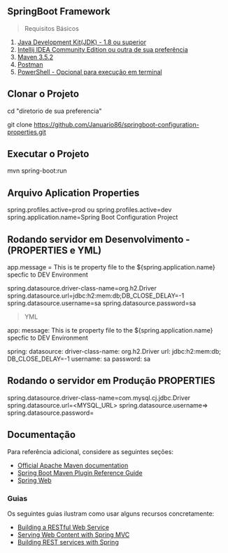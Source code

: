 ## SpringBoot Framework

> Requisitos Básicos

1. [Java Development Kit(JDK) - 1.8 ou superior](https://www.oracle.com/java/technologies/javase-downloads.html)
2. [Intellij IDEA Community Edition ou outra de sua preferência](https://www.jetbrains.com/idea/download/)
3. [Maven 3.5.2](https://maven.apache.org/)
4. [Postman](https://www.postman.com/) 
5. [PowerShell - Opcional para execução em terminal](https://en.wikipedia.org/wiki/PowerShell)

## Clonar o Projeto

cd "diretorio de sua preferencia" 

git clone https://github.com/Januario86/springboot-configuration-properties.git


## Executar o Projeto

 mvn spring-boot:run

## Arquivo Aplication Properties

spring.profiles.active=prod ou spring.profiles.active=dev 
spring.application.name=Spring Boot Configuration Project

## Rodando servidor em Desenvolvimento - (PROPERTIES e YML)

app.message = This is te property file to the  ${spring.application.name} specfic to DEV Environment

spring.datasource.driver-class-name=org.h2.Driver
spring.datasource.url=jdbc:h2:mem:db;DB_CLOSE_DELAY=-1
spring.datasource.username=sa
spring.datasource.password=sa

> YML

app:
  message: This is te property file to the  ${spring.application.name} specfic to DEV Environment

spring:
  datasource:
    driver-class-name: org.h2.Driver
    url: jdbc:h2:mem:db; DB_CLOSE_DELAY=-1
    username: sa
    password: sa


## Rodando o servidor em Produção PROPERTIES 

spring.datasource.driver-class-name=com.mysql.cj.jdbc.Driver
spring.datasource.url=<MYSQL_URL>
spring.datasource.username=<USERNAME>>
spring.datasource.password=<PASSWORD>


## Documentação

Para referência adicional, considere as seguintes seções:

* [Official Apache Maven documentation](https://maven.apache.org/guides/index.html)
* [Spring Boot Maven Plugin Reference Guide](https://docs.spring.io/spring-boot/docs/2.2.6.RELEASE/maven-plugin/)
* [Spring Web](https://docs.spring.io/spring-boot/docs/2.2.6.RELEASE/reference/htmlsingle/#boot-features-developing-web-applications)

### Guias
Os seguintes guias ilustram como usar alguns recursos concretamente:

* [Building a RESTful Web Service](https://spring.io/guides/gs/rest-service/)
* [Serving Web Content with Spring MVC](https://spring.io/guides/gs/serving-web-content/)
* [Building REST services with Spring](https://spring.io/guides/tutorials/bookmarks/)



